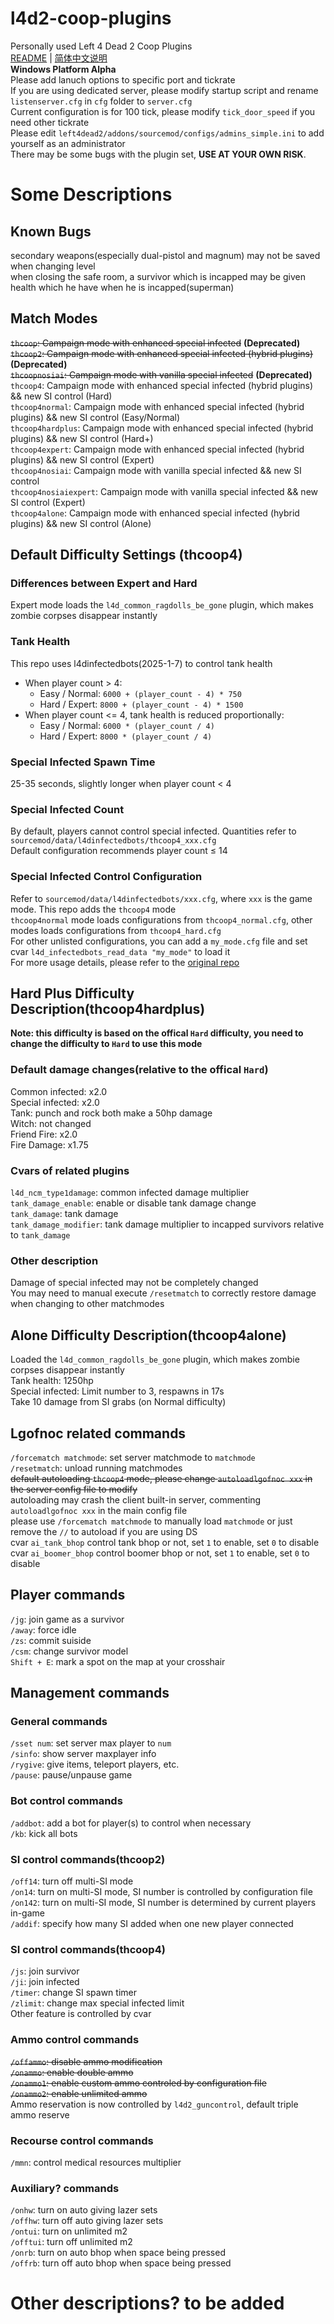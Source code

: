 # l4d2-coop-plugins
Personally used Left 4 Dead 2 Coop Plugins  
[README](README.md) | [简体中文说明](README_zh_CN.md)  
**Windows Platform Alpha**  
Please add lanuch options to specific port and tickrate  
If you are using dedicated server, please modify startup script and rename `listenserver.cfg` in `cfg` folder to `server.cfg`  
Current configuration is for 100 tick, please modify `tick_door_speed` if you need other tickrate  
Please edit `left4dead2/addons/sourcemod/configs/admins_simple.ini` to add yourself as an administrator  
There may be some bugs with the plugin set, **USE AT YOUR OWN RISK**.  

# Some Descriptions

## Known Bugs
secondary weapons(especially dual-pistol and magnum) may not be saved when changing level  
when closing the safe room, a survivor which is incapped may be given health which he have when he is incapped(superman)  

## Match Modes
~~`thcoop`: Campaign mode with enhanced special infected~~ **(Deprecated)**  
~~`thcoop2`: Campaign mode with enhanced special infected (hybrid plugins)~~ **(Deprecated)**  
~~`thcoopnosiai`: Campaign mode with vanilla special infected~~ **(Deprecated)**  
`thcoop4`: Campaign mode with enhanced special infected (hybrid plugins) && new SI control (Hard)  
`thcoop4normal`: Campaign mode with enhanced special infected (hybrid plugins) && new SI control (Easy/Normal)  
`thcoop4hardplus`: Campaign mode with enhanced special infected (hybrid plugins) && new SI control (Hard+)  
`thcoop4expert`: Campaign mode with enhanced special infected (hybrid plugins) && new SI control (Expert)  
`thcoop4nosiai`: Campaign mode with vanilla special infected && new SI control  
`thcoop4nosiaiexpert`: Campaign mode with vanilla special infected && new SI control (Expert)  
`thcoop4alone`: Campaign mode with enhanced special infected (hybrid plugins) && new SI control (Alone)  

## Default Difficulty Settings (thcoop4)
### Differences between Expert and Hard
Expert mode loads the `l4d_common_ragdolls_be_gone` plugin, which makes zombie corpses disappear instantly
### Tank Health
This repo uses l4dinfectedbots(2025-1-7) to control tank health
 - When player count > 4:
   - Easy / Normal: `6000 + (player_count - 4) * 750`
   - Hard / Expert: `8000 + (player_count - 4) * 1500`
 - When player count <= 4, tank health is reduced proportionally:
   - Easy / Normal: `6000 * (player_count / 4)`
   - Hard / Expert: `8000 * (player_count / 4)`
### Special Infected Spawn Time
25-35 seconds, slightly longer when player count < 4
### Special Infected Count
By default, players cannot control special infected. Quantities refer to `sourcemod/data/l4dinfectedbots/thcoop4_xxx.cfg`  
Default configuration recommends player count ≤ 14
### Special Infected Control Configuration
Refer to `sourcemod/data/l4dinfectedbots/xxx.cfg`, where `xxx` is the game mode. This repo adds the `thcoop4` mode  
`thcoop4normal` mode loads configurations from `thcoop4_normal.cfg`, other modes loads configurations from `thcoop4_hard.cfg`  
For other unlisted configurations, you can add a `my_mode.cfg` file and set cvar `l4d_infectedbots_read_data "my_mode"` to load it  
For more usage details, please refer to the [original repo](https://github.com/fbef0102/L4D1_2-Plugins/tree/9c92b6c245690997922f203d1be23e47f983b0c2/l4dinfectedbots)  

## Hard Plus Difficulty Description(thcoop4hardplus)
**Note: this difficulty is based on the offical `Hard` difficulty, you need to change the difficulty to `Hard` to use this mode**  
### Default damage changes(relative to the offical `Hard`)
Common infected: x2.0  
Special infected: x2.0  
Tank: punch and rock both make a 50hp damage  
Witch: not changed  
Friend Fire: x2.0  
Fire Damage: x1.75  
### Cvars of related plugins
`l4d_ncm_type1damage`: common infected damage multiplier  
`tank_damage_enable`: enable or disable tank damage change  
`tank_damage`: tank damage  
`tank_damage_modifier`: tank damage multiplier to incapped survivors relative to `tank_damage`  
### Other description
Damage of special infected may not be completely changed  
You may need to manual execute `/resetmatch` to correctly restore damage when changing to other matchmodes  

## Alone Difficulty Description(thcoop4alone)
Loaded the `l4d_common_ragdolls_be_gone` plugin, which makes zombie corpses disappear instantly  
Tank health: 1250hp  
Special infected: Limit number to 3, respawns in 17s  
Take 10 damage from SI grabs (on Normal difficulty)  

## Lgofnoc related commands
`/forcematch matchmode`: set server matchmode to `matchmode`  
`/resetmatch`: unload running matchmodes  
~~default autoloading `thcoop4` mode, please change `autoloadlgofnoc xxx` in the server config file to modify~~  
autoloading may crash the client built-in server, commenting `autoloadlgofnoc xxx` in the main config file  
please use `/forcematch matchmode` to manually load `matchmode` or just remove the `//` to autoload if you are using DS  
cvar `ai_tank_bhop` control tank bhop or not, set `1` to enable, set `0` to disable  
cvar `ai_boomer_bhop` control boomer bhop or not, set `1` to enable, set `0` to disable  

## Player commands
`/jg`: join game as a survivor  
`/away`: force idle  
`/zs`: commit suiside  
`/csm`: change survivor model  
`Shift + E`: mark a spot on the map at your crosshair  

## Management commands
### General commands
`/sset num`: set server max player to `num`  
`/sinfo`: show server maxplayer info  
`/rygive`: give items, teleport players, etc.  
`/pause`: pause/unpause game  
### Bot control commands
`/addbot`: add a bot for player(s) to control when necessary  
`/kb`: kick all bots  
### SI control commands(thcoop2)
`/off14`: turn off multi-SI mode  
`/on14`: turn on multi-SI mode, SI number is controlled by configuration file  
`/on142`: turn on multi-SI mode, SI number is determined by current players in-game  
`/addif`: specify how many SI added when one new player connected  
### SI control commands(thcoop4)
`/js`: join survivor  
`/ji`: join infected  
`/timer`: change SI spawn timer  
`/zlimit`: change max special infected limit  
Other feature is controlled by cvar  
### Ammo control commands
~~`/offammo`: disable ammo modification~~  
~~`/onammo`: enable double ammo~~  
~~`/onammo1`: enable custom ammo controled by configuration file~~  
~~`/onammo2`: enable unlimited ammo~~  
Ammo reservation is now controlled by `l4d2_guncontrol`, default triple ammo reserve  
### Recourse control commands
`/mmn`: control medical resources multiplier  
### Auxiliary? commands
`/onhw`: turn on auto giving lazer sets  
`/offhw`: turn off auto giving lazer sets  
`/ontui`: turn on unlimited m2  
`/offtui`: turn off unlimited m2  
`/onrb`: turn on auto bhop when space being pressed  
`/offrb`: turn off auto bhop when space being pressed  
# Other descriptions? to be added
